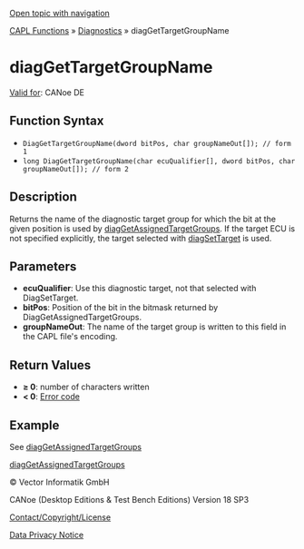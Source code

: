 [Open topic with navigation](../../../../../CANoeDEFamily.htm#Topics/CAPLFunctions/Diagnostics/Functions/CAPLfunctionDiagGetTargetGroupName.md)

[CAPL Functions](../../CAPLfunctions.md) » [Diagnostics](../CAPLfunctionsDiagnosticsOverview.md) » diagGetTargetGroupName

# diagGetTargetGroupName

[Valid for](../../../Shared/FeatureAvailability.md):  CANoe DE

## Function Syntax

- `DiagGetTargetGroupName(dword bitPos, char groupNameOut[]); // form 1`
- `long DiagGetTargetGroupName(char ecuQualifier[], dword bitPos, char groupNameOut[]); // form 2`

## Description

Returns the name of the diagnostic target group for which the bit at the given position is used by [diagGetAssignedTargetGroups](CAPLfunctionDiagGetAssignedTargetGroups.md). If the target ECU is not specified explicitly, the target selected with [diagSetTarget](CAPLfunctionDiagSetTarget.md) is used.

## Parameters

- **ecuQualifier**: Use this diagnostic target, not that selected with DiagSetTarget.
- **bitPos**: Position of the bit in the bitmask returned by DiagGetAssignedTargetGroups.
- **groupNameOut**: The name of the target group is written to this field in the CAPL file's encoding.

## Return Values

- **≥ 0**: number of characters written
- **< 0**: [Error code](../CAPLfunctionsDiagnosticsErrorCode.md)

## Example

See [diagGetAssignedTargetGroups](CAPLfunctionDiagGetAssignedTargetGroups.md)

[diagGetAssignedTargetGroups](CAPLfunctionDiagGetAssignedTargetGroups.md)

© Vector Informatik GmbH

CANoe (Desktop Editions & Test Bench Editions) Version 18 SP3

[Contact/Copyright/License](../../../Shared/ContactCopyrightLicense.md)

[Data Privacy Notice](https://www.vector.com/int/en/company/get-info/privacy-policy/)